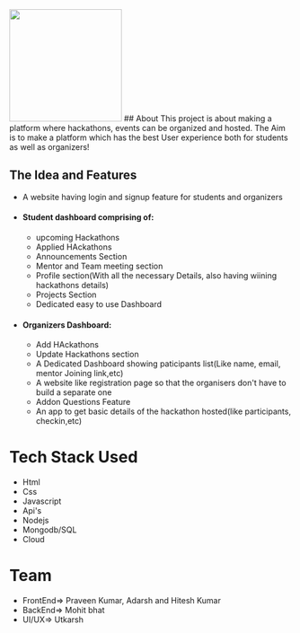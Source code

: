 <img src="https://github.com/scriptfoundation/devenza/blob/master/logo.jpeg" width="200">
## About
This project is about making a platform where hackathons, events can be organized and hosted. The Aim is to make a platform which has
the best User experience both for students as well as organizers!

## The Idea and Features
- A website having login and signup feature for students and organizers
- #### Student dashboard comprising of:
  - upcoming Hackathons
  - Applied HAckathons
  - Announcements Section
  - Mentor and Team meeting section
  - Profile section(With all the necessary Details, also having wiining hackathons details)
  - Projects Section
  - Dedicated easy to use Dashboard
- #### Organizers Dashboard:
  - Add HAckathons
  - Update Hackathons section
  - A Dedicated Dashboard showing paticipants list(Like name, email, mentor Joining link,etc)
  - A website like registration page so that the organisers don't have to build a separate one
  - Addon Questions Feature
  - An app to get basic details of the hackathon hosted(like participants, checkin,etc)

# Tech Stack Used
- Html
- Css
- Javascript
- Api's
- Nodejs
- Mongodb/SQL
- Cloud

# Team
- FrontEnd=> Praveen Kumar, Adarsh and Hitesh Kumar 
- BackEnd=> Mohit bhat
- UI/UX=> Utkarsh


